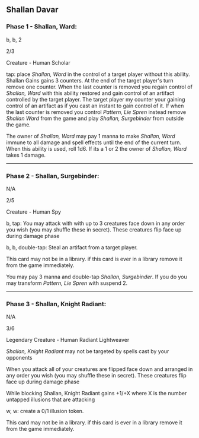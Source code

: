 ## Shallan Davar

### Phase 1 - Shallan, Ward:

b, b, 2

2/3

Creature - Human Scholar

tap: place *Shallan, Ward* in the control of a target player without this ability. Shallan Gains gains 3 counters. At the end of the target player's turn remove one counter. When the last counter is removed you regain control of *Shallan, Ward* with this ability restored and gain control of an artifact controlled by the target player. The target player my counter your gaining control of an artifact as if you cast an instant to gain control of it. If when the last counter is removed you control *Pattern, Lie Spren* instead remove *Shallan Ward* from the game and play *Shallan, Surgebinder* from outside the game.

The owner of *Shallan, Ward* may pay 1 manna to make *Shallan, Ward* immune to all damage and spell effects until the end of the current turn. When this ability is used, roll 1d6. If its a 1 or 2 the owner of *Shallan, Ward* takes 1 damage.

---
### Phase 2 - Shallan, Surgebinder:

N/A

2/5

Creature - Human Spy

b, tap: You may attack with with up to 3 creatures face down in any order you wish (you may shuffle these in secret). These creatures flip face up during damage phase

b, b, double-tap: Steal an artifact from a target player.

This card may not be in a library. if this card is ever in a library remove it from the game immediately.

You may pay 3 manna and double-tap *Shallan, Surgebinder*. If you do you may transform *Pattern, Lie Spren* with suspend 2.

---
### Phase 3 - Shallan, Knight Radiant: 
N/A

3/6

Legendary Creature - Human Radiant Lightweaver

*Shallan, Knight Radiant* may not be targeted by spells cast by your opponents

When you attack all of your creatures are flipped face down and arranged in any order you wish (you may shuffle these in secret). These creatures flip face up during damage phase

While blocking Shallan, Knight Radiant gains +1/+X where X is the number untapped illusions that are attacking

w, w: create a 0/1 illusion token.

This card may not be in a library. if this card is ever in a library remove it from the game immediately.
